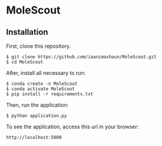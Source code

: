 # MoleScout


<!--   [About](http://molescout.us-east-2.elasticbeanstalk.com) -->
  
  
  
<!--   [Demo](http://molescout.us-east-2.elasticbeanstalk.com/demo) -->


## Installation

First, clone this repository.

    $ git clone https://github.com/iaanimashaun/MoleScout.git
    $ cd MoleScout

After, install all necessary to run:

    $ conda create -n MoleScout
    $ conda activate MoleScout
    $ pip install -r requirements.txt

Then, run the application:

	$ python application.py

To see the application, access this url in your browser: 

	http://localhost:5000



